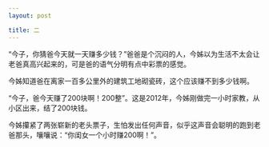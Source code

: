 ```yaml
---
layout: post

title: 二
---
```


“今子，你猜爸今天就一天赚多少钱？”爸爸是个沉闷的人，今姊以为生活不太会让老爸真高兴起来的，可是爸的语气分明有点中彩票的感觉。

今姊知道爸在离家一百多公里外的建筑工地砌瓷砖，这个应该赚不到多少钱啊。

“今子，爸今天赚了200块啊！200整”。这是2012年，今姊刚做完一小时家教，从小区出来，结了200块钱。

今姊攥紧了两张崭新的老头票子，生怕发出任何声音，似乎这声音会聪明的跑到老爸那头，嚷嚷说：“你闺女一个小时赚200啊！”。



